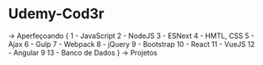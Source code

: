 # Udemy-Cod3r
-> Aperfeçoando {
1 - JavaScript
2 - NodeJS
3 - ESNext
4 - HMTL, CSS
5 - Ajax
6 - Gulp
7 - Webpack
8 - jQuery
9 - Bootstrap
10 - React
11 - VueJS
12 - Angular 9
13 - Banco de Dados
}
-> Projetos

